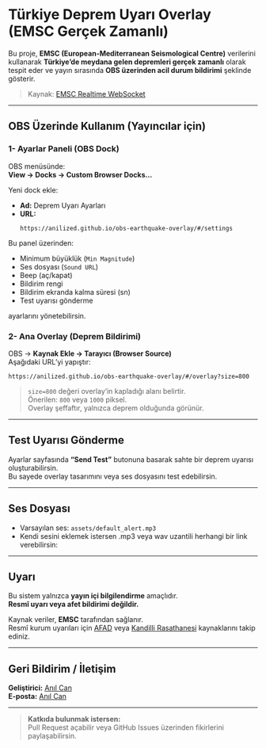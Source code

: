 # Türkiye Deprem Uyarı Overlay (EMSC Gerçek Zamanlı)

Bu proje, **EMSC (European-Mediterranean Seismological Centre)** verilerini kullanarak **Türkiye’de meydana gelen depremleri gerçek zamanlı** olarak tespit eder ve yayın sırasında **OBS üzerinden acil durum bildirimi** şeklinde gösterir.
  
> Kaynak: [EMSC Realtime WebSocket](https://www.seismicportal.eu/standing_order/websocket)

---

## OBS Üzerinde Kullanım (Yayıncılar için)

### 1- Ayarlar Paneli (OBS Dock)

OBS menüsünde:  
**View → Docks → Custom Browser Docks...**

Yeni dock ekle:

- **Ad:** Deprem Uyarı Ayarları  
- **URL:**
  ```
  https://anilized.github.io/obs-earthquake-overlay/#/settings
  ```

 Bu panel üzerinden:
 - Minimum büyüklük (`Min Magnitude`)
 - Ses dosyası (`Sound URL`)
 - Beep (aç/kapat)
 - Bildirim rengi
 - Bildirim ekranda kalma süresi (sn)
 - Test uyarısı gönderme

ayarlarını yönetebilirsin.

### 2- Ana Overlay (Deprem Bildirimi)

OBS → **Kaynak Ekle → Tarayıcı (Browser Source)**  
Aşağıdaki URL’yi yapıştır:

```
https://anilized.github.io/obs-earthquake-overlay/#/overlay?size=800
```

> `size=800` değeri overlay’in kapladığı alanı belirtir.  
> Önerilen: `800` veya `1000` piksel.  
> Overlay şeffaftır, yalnızca deprem olduğunda görünür.


---

## Test Uyarısı Gönderme

Ayarlar sayfasında **“Send Test”** butonuna basarak sahte bir deprem uyarısı oluşturabilirsin.  
Bu sayede overlay tasarımını veya ses dosyasını test edebilirsin.

---

## Ses Dosyası

- Varsayılan ses: `assets/default_alert.mp3`
- Kendi sesini eklemek istersen .mp3 veya wav uzantili herhangi bir link verebilirsin:

---

## Uyarı

Bu sistem yalnızca **yayın içi bilgilendirme** amaçlıdır.  
**Resmî uyarı veya afet bildirimi değildir.**

Kaynak veriler, **EMSC** tarafından sağlanır.  
Resmî kurum uyarıları için [AFAD](https://deprem.afad.gov.tr/) veya [Kandilli Rasathanesi](http://www.koeri.boun.edu.tr/) kaynaklarını takip ediniz.

---

## Geri Bildirim / İletişim

**Geliştirici:** [Anıl Can](https://github.com/anilized)    
**E-posta:** [Anıl Can](anillcan7@gmail.com)  

---

> **Katkıda bulunmak istersen:**  
> Pull Request açabilir veya GitHub Issues üzerinden fikirlerini paylaşabilirsin.
